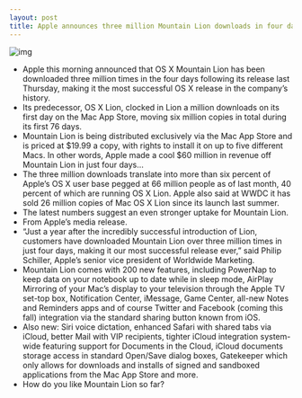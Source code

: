 ```yaml
---
layout: post
title: Apple announces three million Mountain Lion downloads in four days
---
```

![img](http://media.idownloadblog.com/wp-content/uploads/2012/02/OS-X-Mountain-Lion.jpg)
* Apple this morning announced that OS X Mountain Lion has been downloaded three million times in the four days following its release last Thursday, making it the most successful OS X release in the company’s history.
* Its predecessor, OS X Lion, clocked in Lion a million downloads on its first day on the Mac App Store, moving six million copies in total during its first 76 days.
* Mountain Lion is being distributed exclusively via the Mac App Store and is priced at $19.99 a copy, with rights to install it on up to five different Macs. In other words, Apple made a cool $60 million in revenue off Mountain Lion in just four days…
* The three million downloads translate into more than six percent of Apple’s OS X user base pegged at 66 million people as of last month, 40 percent of which are running OS X Lion. Apple also said at WWDC it has sold 26 million copies of Mac OS X Lion since its launch last summer.
* The latest numbers suggest an even stronger uptake for Mountain Lion.
* From Apple’s media release.
* “Just a year after the incredibly successful introduction of Lion, customers have downloaded Mountain Lion over three million times in just four days, making it our most successful release ever,” said Philip Schiller, Apple’s senior vice president of Worldwide Marketing.
* Mountain Lion comes with 200 new features, including PowerNap to keep data on your notebook up to date while in sleep mode, AirPlay Mirroring of your Mac’s display to your television through the Apple TV set-top box, Notification Center, iMessage, Game Center, all-new Notes and Reminders apps and of course Twitter and Facebook (coming this fall) integration via the standard sharing button known from iOS.
* Also new: Siri voice dictation, enhanced Safari with shared tabs via iCloud, better Mail with VIP recipients, tighter iCloud integration system-wide featuring support for Documents in the Cloud, iCloud documents storage access in standard Open/Save dialog boxes, Gatekeeper which only allows for downloads and installs of signed and sandboxed applications from the Mac App Store and more.
* How do you like Mountain Lion so far?

